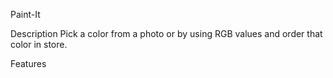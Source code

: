 Paint-It

Description 
Pick a color from a photo or by using RGB values and order that color in store.

Features 
